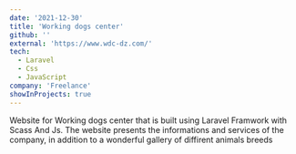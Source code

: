 ```yaml
---
date: '2021-12-30'
title: 'Working dogs center'
github: ''
external: 'https://www.wdc-dz.com/'
tech:
  - Laravel
  - Css
  - JavaScript
company: 'Freelance'
showInProjects: true
---
```


Website for Working dogs center that is built using Laravel Framwork with Scass And Js. The website presents the informations
and services of the company, in addition to a wonderful gallery of diffirent animals breeds